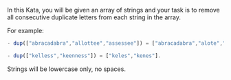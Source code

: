 In this Kata, you will be given an array of strings and your task is to remove all consecutive duplicate letters from each string in the array.

For example:

```javascript
- dup(["abracadabra","allottee","assessee"]) = ["abracadabra","alote","asese"].

- dup(["kelless","keenness"]) = ["keles","kenes"].
```

Strings will be lowercase only, no spaces.
